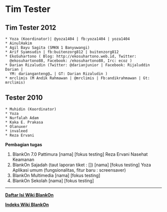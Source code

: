 # Tim Tester

## Tim Tester 2012
    * Yoza (Koordinator)| @yoza1404 | fb:yoza1404 | yoza1404
    * AinulHakim
    * Agil Bayu Sagita (SMKN 1 Banyuwangi)
    * Arif Syamsudin | fb:buitenzorg812 | buitenzorg812
    * EkoSuhartono ( Blog: ​http://ekosuhartono.web.id, Twitter:
      @ekosuhartono88, Facebook: /ekosuhartono88, Irc: ecoz )
    * Darian Rizaludin (Twitter: @darianjunior | Facebook: Rijaluddin Darian |
      YM: darianganteng@… | GT: Darian Rizaludin )
    * mrclimis (M Andik Rahmawan | @mrclimis | Fb:andikrahmawan | Gt: mrclimis)

## Tester 2010
    * Muhidin (Koordinator)
    * Yoza
    * Nurfalah Adam
    * Kaka E. Prakasa
    * Olanuxer
    * invaleed
    * Reza Ervani

**Pembagian tugas**
   1. BlankOn 7.0 Pattimura
      [nama] [fokus testing]
      Reza Ervani Nasehat Keamanan
   2. BlankOn Sajadah (taut laporan tiket : [])
      [nama] [fokus testing]
      Yoza   Aplikasi umum (fungsionalitas, fitur baru : screensaver)
   3. BlankOn Multimedia
      [nama] [fokus testing]
   4. BlankOn Sekolah
      [nama] [fokus testing]




---
[**Daftar Isi Wiki BlankOn**](/wiki/DaftarIsi/index.html)
 
[**Indeks Wiki BlankOn**](/wiki/Indeks.html)



